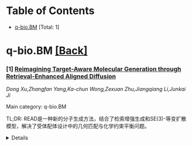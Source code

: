 <div id=toc></div>

# Table of Contents

- [q-bio.BM](#q-bio.BM) [Total: 1]


<div id='q-bio.BM'></div>

# q-bio.BM [[Back]](#toc)

### [1] [Reimagining Target-Aware Molecular Generation through Retrieval-Enhanced Aligned Diffusion](https://arxiv.org/abs/2506.14488)
*Dong Xu,Zhangfan Yang,Ka-chun Wong,Zexuan Zhu,Jiangqiang Li,Junkai Ji*

Main category: q-bio.BM

TL;DR: READ是一种新的分子生成方法，结合了检索增强生成和SE(3)-等变扩散模型，解决了受体配体设计中的几何匹配与化学约束平衡问题。


<details>
  <summary>Details</summary>
Motivation: 在早期药物发现中，受体基分子设计是关键，但现有方法难以同时满足几何匹配和化学合成约束。

Method: READ首次将分子检索增强生成与SE(3)-等变扩散模型结合，通过对比预训练的编码器在推理时检索口袋匹配的支架以指导扩散步骤。

Result: 实验表明READ在CBGBench中表现优异，超越了现有生成模型甚至原生配体。

Conclusion: 检索与扩散的联合优化为基于结构的药物设计提供了更快、更可靠的解决方案。

Abstract: Breakthroughs in high-accuracy protein structure prediction, such as AlphaFold, have established receptor-based molecule design as a critical driver for rapid early-phase drug discovery. However, most approaches still struggle to balance pocket-specific geometric fit with strict valence and synthetic constraints. To resolve this trade-off, a Retrieval-Enhanced Aligned Diffusion termed READ is introduced, which is the first to merge molecular Retrieval-Augmented Generation with an SE(3)-equivariant diffusion model. Specifically, a contrastively pre-trained encoder aligns atom-level representations during training, then retrieves graph embeddings of pocket-matched scaffolds to guide each reverse-diffusion step at inference. This single mechanism can inject real-world chemical priors exactly where needed, producing valid, diverse, and shape-complementary ligands. Experimental results demonstrate that READ can achieve very competitive performance in CBGBench, surpassing state-of-the-art generative models and even native ligands. That suggests retrieval and diffusion can be co-optimized for faster, more reliable structure-based drug design.

</details>
